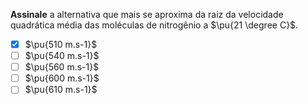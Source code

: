 **Assinale** a alternativa que mais se aproxima da raiz da velocidade quadrática média das moléculas de nitrogênio a $\pu{21 \degree C}$.

- [x] $\pu{510 m.s-1}$
- [ ] $\pu{540 m.s-1}$
- [ ] $\pu{560 m.s-1}$
- [ ] $\pu{600 m.s-1}$
- [ ] $\pu{610 m.s-1}$
